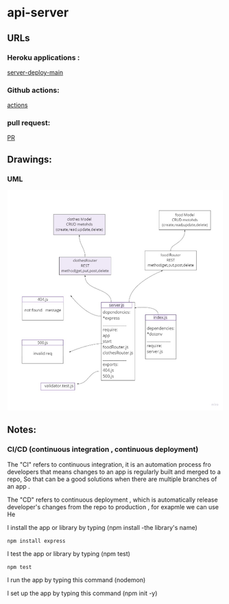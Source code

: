 # api-server

## URLs

### Heroku applications :

[server-deploy-main]()

### Github actions:

[actions]()

### pull request:

[PR]()

## Drawings:

### UML  

![preview](./dataModeling.jpg)

## Notes:

### CI/CD (continuous integration , continuous deployment)

The "CI" refers to continuous integration, it is an automation process fro developers that means changes to an app is regularly built and merged to a repo, So that can be a good solutions when there are multiple branches of an app .

The "CD"  refers to continuous deployment , which is automatically release developer's changes from the repo to production , for exapmle we can use He

I install the app or library by typing (npm install -the library's name)

```
npm install express
```
I test the app or library by typing (npm test)

```
npm test 
```

I run the app by typing this command (nodemon)

I set up the app by typing this command (npm init -y)